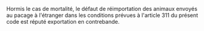Hormis le cas de mortalité, le défaut de réimportation
des animaux envoyés au pacage à l'étranger dans les conditions prévues à
l'article 311 du présent code est réputé exportation en contrebande.